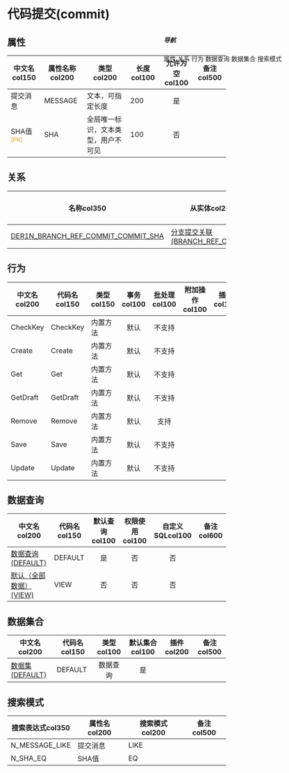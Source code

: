 # 代码提交(commit)  <!-- {docsify-ignore-all} -->


## 属性
|    中文名col150 | 属性名称col200           | 类型col200     | 长度col100    |允许为空col100    |  备注col500  |
| --------   |------------| -----  | -----  | :----: | -------- |
|提交消息|MESSAGE|文本，可指定长度|200|是||
|SHA值<sup class="footnote-symbol"><font color=orange>[PK]</font></sup>|SHA|全局唯一标识，文本类型，用户不可见|100|否||


## 关系

<el-row>
<el-tabs v-model="show_der">
<el-tab-pane label="主关系" name="major">

| 名称col350     |   从实体col200 | 关系类型col200     |   备注col500  |
| -------- |---------- |------------|----- |
|[DER1N_BRANCH_REF_COMMIT_COMMIT_SHA](der/DER1N_BRANCH_REF_COMMIT_COMMIT_SHA)|[分支提交关联(BRANCH_REF_COMMIT)](module/DevOps/branch_ref_commit)|1:N关系||


</el-tab-pane>
</el-tabs>
</el-row>

## 行为
| 中文名col200    | 代码名col150    | 类型col150    | 事务col100   | 批处理col100   | 附加操作col100  | 插件col150    |  备注col300  |
| -------- |---------- |----------- |:----:|:----:|---------| ----- | ----- |
|CheckKey|CheckKey|内置方法|默认|不支持||||
|Create|Create|内置方法|默认|不支持||||
|Get|Get|内置方法|默认|不支持||||
|GetDraft|GetDraft|内置方法|默认|不支持||||
|Remove|Remove|内置方法|默认|支持||||
|Save|Save|内置方法|默认|不支持||||
|Update|Update|内置方法|默认|不支持||||

## 数据查询
| 中文名col200    | 代码名col150    | 默认查询col100 | 权限使用col100 | 自定义SQLcol100 |  备注col600|
| --------  | --------   | :----:  |:----:  | :----:  |----- |
|[数据查询(DEFAULT)](module/DevOps/commit/query/Default)|DEFAULT|是|否 |否 ||
|[默认（全部数据）(VIEW)](module/DevOps/commit/query/View)|VIEW|否|否 |否 ||

## 数据集合
| 中文名col200  | 代码名col150  | 类型col100 | 默认集合col100 |   插件col200|   备注col500|
| --------  | --------   | :----:   | :----:   | ----- |----- |
|[数据集(DEFAULT)](module/DevOps/commit/dataset/Default)|DEFAULT|数据查询|是|||

## 搜索模式
|   搜索表达式col350   |    属性名col200    |    搜索模式col200        |备注col500  |
| -------- |------------|------------|------|
|N_MESSAGE_LIKE|提交消息|LIKE||
|N_SHA_EQ|SHA值|EQ||

<div style="display: block; overflow: hidden; position: fixed; top: 140px; right: 100px;">

##### 导航
<el-anchor >
<el-anchor-link :href="`#/module/DevOps/commit?id=属性`">
  属性
</el-anchor-link>
<el-anchor-link :href="`#/module/DevOps/commit?id=关系`">
  关系
</el-anchor-link>
<el-anchor-link :href="`#/module/DevOps/commit?id=行为`">
  行为
</el-anchor-link>
<el-anchor-link :href="`#/module/DevOps/commit?id=数据查询`">
  数据查询
</el-anchor-link>
<el-anchor-link :href="`#/module/DevOps/commit?id=数据集合`">
  数据集合
</el-anchor-link>
<el-anchor-link :href="`#/module/DevOps/commit?id=搜索模式`">
  搜索模式
</el-anchor-link>
</el-anchor>
</div>

<script>
 const { createApp } = Vue
  createApp({
    data() {
      return {
show_der:'major',


      }
    },
    methods: {
    }
  }).use(ElementPlus).mount('#app')
</script>